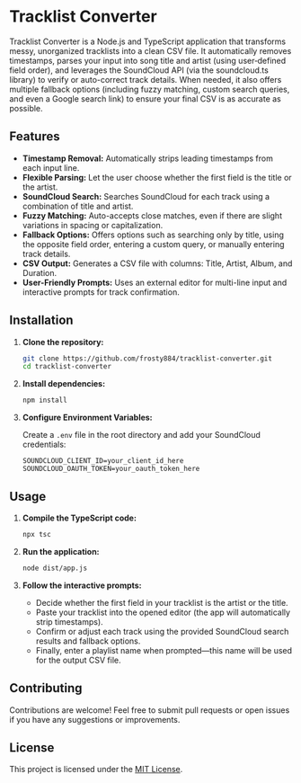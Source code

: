 # Tracklist Converter

Tracklist Converter is a Node.js and TypeScript application that transforms messy, unorganized tracklists into a clean CSV file. It automatically removes timestamps, parses your input into song title and artist (using user‐defined field order), and leverages the SoundCloud API (via the soundcloud.ts library) to verify or auto-correct track details. When needed, it also offers multiple fallback options (including fuzzy matching, custom search queries, and even a Google search link) to ensure your final CSV is as accurate as possible.

## Features

- **Timestamp Removal:** Automatically strips leading timestamps from each input line.
- **Flexible Parsing:** Let the user choose whether the first field is the title or the artist.
- **SoundCloud Search:** Searches SoundCloud for each track using a combination of title and artist.
- **Fuzzy Matching:** Auto-accepts close matches, even if there are slight variations in spacing or capitalization.
- **Fallback Options:** Offers options such as searching only by title, using the opposite field order, entering a custom query, or manually entering track details.
- **CSV Output:** Generates a CSV file with columns: Title, Artist, Album, and Duration.
- **User-Friendly Prompts:** Uses an external editor for multi-line input and interactive prompts for track confirmation.

## Installation

1. **Clone the repository:**

   ```bash
   git clone https://github.com/frosty884/tracklist-converter.git
   cd tracklist-converter
   ```

2. **Install dependencies:**

   ```bash
   npm install
   ```

3. **Configure Environment Variables:**

   Create a `.env` file in the root directory and add your SoundCloud credentials:

   ```env
   SOUNDCLOUD_CLIENT_ID=your_client_id_here
   SOUNDCLOUD_OAUTH_TOKEN=your_oauth_token_here
   ```

## Usage

1. **Compile the TypeScript code:**

   ```bash
   npx tsc
   ```

2. **Run the application:**

   ```bash
   node dist/app.js
   ```

3. **Follow the interactive prompts:**

   - Decide whether the first field in your tracklist is the artist or the title.
   - Paste your tracklist into the opened editor (the app will automatically strip timestamps).
   - Confirm or adjust each track using the provided SoundCloud search results and fallback options.
   - Finally, enter a playlist name when prompted—this name will be used for the output CSV file.

## Contributing

Contributions are welcome! Feel free to submit pull requests or open issues if you have any suggestions or improvements.

## License

This project is licensed under the [MIT License](LICENSE).